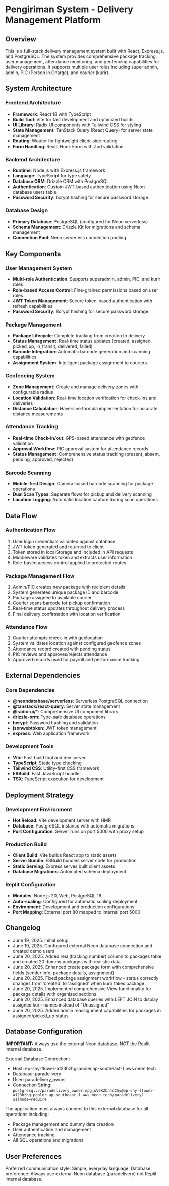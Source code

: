 # Pengiriman System - Delivery Management Platform

## Overview

This is a full-stack delivery management system built with React, Express.js, and PostgreSQL. The system provides comprehensive package tracking, user management, attendance monitoring, and geofencing capabilities for delivery operations. It supports multiple user roles including super admin, admin, PIC (Person in Charge), and courier (kurir).

## System Architecture

### Frontend Architecture
- **Framework**: React 18 with TypeScript
- **Build Tool**: Vite for fast development and optimized builds
- **UI Library**: Radix UI components with Tailwind CSS for styling
- **State Management**: TanStack Query (React Query) for server state management
- **Routing**: Wouter for lightweight client-side routing
- **Form Handling**: React Hook Form with Zod validation

### Backend Architecture
- **Runtime**: Node.js with Express.js framework
- **Language**: TypeScript for type safety
- **Database ORM**: Drizzle ORM with PostgreSQL
- **Authentication**: Custom JWT-based authentication using Neon database users table
- **Password Security**: bcrypt hashing for secure password storage

### Database Design
- **Primary Database**: PostgreSQL (configured for Neon serverless)
- **Schema Management**: Drizzle Kit for migrations and schema management
- **Connection Pool**: Neon serverless connection pooling

## Key Components

### User Management System
- **Multi-role Authentication**: Supports superadmin, admin, PIC, and kurir roles
- **Role-based Access Control**: Fine-grained permissions based on user roles
- **JWT Token Management**: Secure token-based authentication with refresh capabilities
- **Password Security**: Bcrypt hashing for secure password storage

### Package Management
- **Package Lifecycle**: Complete tracking from creation to delivery
- **Status Management**: Real-time status updates (created, assigned, picked_up, in_transit, delivered, failed)
- **Barcode Integration**: Automatic barcode generation and scanning capabilities
- **Assignment System**: Intelligent package assignment to couriers

### Geofencing System
- **Zone Management**: Create and manage delivery zones with configurable radius
- **Location Validation**: Real-time location verification for check-ins and deliveries
- **Distance Calculation**: Haversine formula implementation for accurate distance measurements

### Attendance Tracking
- **Real-time Check-in/out**: GPS-based attendance with geofence validation
- **Approval Workflow**: PIC approval system for attendance records
- **Status Management**: Comprehensive status tracking (present, absent, pending, approved, rejected)

### Barcode Scanning
- **Mobile-first Design**: Camera-based barcode scanning for package operations
- **Dual Scan Types**: Separate flows for pickup and delivery scanning
- **Location Logging**: Automatic location capture during scan operations

## Data Flow

### Authentication Flow
1. User login credentials validated against database
2. JWT token generated and returned to client
3. Token stored in localStorage and included in API requests
4. Middleware validates token and extracts user information
5. Role-based access control applied to protected routes

### Package Management Flow
1. Admin/PIC creates new package with recipient details
2. System generates unique package ID and barcode
3. Package assigned to available courier
4. Courier scans barcode for pickup confirmation
5. Real-time status updates throughout delivery process
6. Final delivery confirmation with location verification

### Attendance Flow
1. Courier attempts check-in with geolocation
2. System validates location against configured geofence zones
3. Attendance record created with pending status
4. PIC reviews and approves/rejects attendance
5. Approved records used for payroll and performance tracking

## External Dependencies

### Core Dependencies
- **@neondatabase/serverless**: Serverless PostgreSQL connection
- **@tanstack/react-query**: Server state management
- **@radix-ui/***: Comprehensive UI component library
- **drizzle-orm**: Type-safe database operations
- **bcrypt**: Password hashing and validation
- **jsonwebtoken**: JWT token management
- **express**: Web application framework

### Development Tools
- **Vite**: Fast build tool and dev server
- **TypeScript**: Static type checking
- **Tailwind CSS**: Utility-first CSS framework
- **ESBuild**: Fast JavaScript bundler
- **TSX**: TypeScript execution for development

## Deployment Strategy

### Development Environment
- **Hot Reload**: Vite development server with HMR
- **Database**: PostgreSQL instance with automatic migrations
- **Port Configuration**: Server runs on port 5000 with proxy setup

### Production Build
- **Client Build**: Vite builds React app to static assets
- **Server Bundle**: ESBuild bundles server code for production
- **Static Serving**: Express serves built client assets
- **Database Migrations**: Automated schema deployment

### Replit Configuration
- **Modules**: Node.js 20, Web, PostgreSQL 16
- **Auto-scaling**: Configured for automatic scaling deployment
- **Environment**: Development and production configurations
- **Port Mapping**: External port 80 mapped to internal port 5000

## Changelog

- June 19, 2025. Initial setup
- June 19, 2025. Configured external Neon database connection and created demo users
- June 20, 2025. Added resi (tracking number) column to packages table and created 20 dummy packages with realistic data
- June 20, 2025. Enhanced create package form with comprehensive fields (sender info, package details, assignment)
- June 20, 2025. Fixed package assignment workflow - status correctly changes from 'created' to 'assigned' when kurir takes package
- June 20, 2025. Implemented comprehensive View functionality for package details with organized sections
- June 20, 2025. Enhanced database queries with LEFT JOIN to display assigned kurir names instead of "Unassigned"
- June 20, 2025. Added admin reassignment capabilities for packages in assigned/picked_up status

## Database Configuration

**IMPORTANT:** Always use the external Neon database, NOT the Replit internal database.

External Database Connection:
- Host: ep-shy-flower-a123hzhg-pooler.ap-southeast-1.aws.neon.tech
- Database: paradelivery  
- User: paradelivery_owner
- Connection String: `postgresql://paradelivery_owner:npg_uV6KZbn4dCAy@ep-shy-flower-a123hzhg-pooler.ap-southeast-1.aws.neon.tech/paradelivery?sslmode=require`

The application must always connect to this external database for all operations including:
- Package management and dummy data creation
- User authentication and management
- Attendance tracking
- All SQL operations and migrations

## User Preferences

Preferred communication style: Simple, everyday language.
Database preference: Always use external Neon database (paradelivery) not Replit internal database.